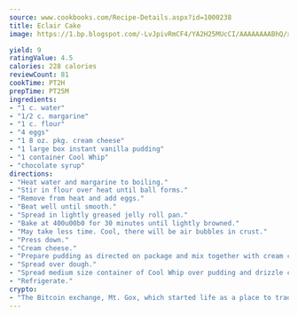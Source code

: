 ```yaml
---
source: www.cookbooks.com/Recipe-Details.aspx?id=1000238
title: Eclair Cake
image: https://1.bp.blogspot.com/-LvJpivRmCF4/YA2H25MUcCI/AAAAAAAABhQ/xgndXuMf7Zopp5S4RExCblnSp5YGujfSQCLcBGAsYHQ/s320/8.png

yield: 9
ratingValue: 4.5
calories: 228 calories
reviewCount: 81
cookTime: PT2H
prepTime: PT25M
ingredients:
- "1 c. water"
- "1/2 c. margarine"
- "1 c. flour"
- "4 eggs"
- "1 8 oz. pkg. cream cheese"
- "1 large box instant vanilla pudding"
- "1 container Cool Whip"
- "chocolate syrup"
directions:
- "Heat water and margarine to boiling."
- "Stir in flour over heat until ball forms."
- "Remove from heat and add eggs."
- "Beat well until smooth."
- "Spread in lightly greased jelly roll pan."
- "Bake at 400u00b0 for 30 minutes until lightly browned."
- "May take less time. Cool, there will be air bubbles in crust."
- "Press down."
- "Cream cheese."
- "Prepare pudding as directed on package and mix together with cream cheese."
- "Spread over dough."
- "Spread medium size container of Cool Whip over pudding and drizzle chocolate syrup over topping."
- "Refrigerate."
crypto:
- "The Bitcoin exchange, Mt. Gox, which started life as a place to trade cards from a fantasy game, was hacked."
---
```


